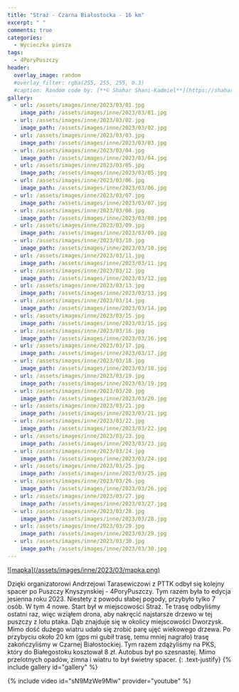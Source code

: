 ```yaml
---
title: "Straż - Czarna Białostocka - 16 km"
excerpt: " "
comments: true
categories:
  - Wycieczka piesza
tags:
  - 4PoryPuszczy
header:
  overlay_image: random
  #overlay_filter: rgba(255, 255, 255, 0.3)
  #caption: Random code by: [**© Shahar Shani-Kadmiel**](https://shaharkadmiel.github.io)"
gallery:
  - url: /assets/images/inne/2023/03/01.jpg
    image_path: /assets/images/inne/2023/03/01.jpg
  - url: /assets/images/inne/2023/03/02.jpg
    image_path: /assets/images/inne/2023/03/02.jpg
  - url: /assets/images/inne/2023/03/03.jpg
    image_path: /assets/images/inne/2023/03/03.jpg
  - url: /assets/images/inne/2023/03/04.jpg
    image_path: /assets/images/inne/2023/03/04.jpg
  - url: /assets/images/inne/2023/03/05.jpg
    image_path: /assets/images/inne/2023/03/05.jpg
  - url: /assets/images/inne/2023/03/06.jpg
    image_path: /assets/images/inne/2023/03/06.jpg
  - url: /assets/images/inne/2023/03/07.jpg
    image_path: /assets/images/inne/2023/03/07.jpg
  - url: /assets/images/inne/2023/03/08.jpg
    image_path: /assets/images/inne/2023/03/08.jpg
  - url: /assets/images/inne/2023/03/09.jpg
    image_path: /assets/images/inne/2023/03/09.jpg
  - url: /assets/images/inne/2023/03/10.jpg
    image_path: /assets/images/inne/2023/03/10.jpg
  - url: /assets/images/inne/2023/03/11.jpg
    image_path: /assets/images/inne/2023/03/11.jpg
  - url: /assets/images/inne/2023/03/12.jpg
    image_path: /assets/images/inne/2023/03/12.jpg
  - url: /assets/images/inne/2023/03/13.jpg
    image_path: /assets/images/inne/2023/03/13.jpg
  - url: /assets/images/inne/2023/03/14.jpg
    image_path: /assets/images/inne/2023/03/14.jpg
  - url: /assets/images/inne/2023/03/15.jpg
    image_path: /assets/images/inne/2023/03/15.jpg
  - url: /assets/images/inne/2023/03/16.jpg
    image_path: /assets/images/inne/2023/03/16.jpg
  - url: /assets/images/inne/2023/03/17.jpg
    image_path: /assets/images/inne/2023/03/17.jpg
  - url: /assets/images/inne/2023/03/18.jpg
    image_path: /assets/images/inne/2023/03/18.jpg
  - url: /assets/images/inne/2023/03/19.jpg
    image_path: /assets/images/inne/2023/03/19.jpg
  - url: /assets/images/inne/2023/03/20.jpg
    image_path: /assets/images/inne/2023/03/20.jpg
  - url: /assets/images/inne/2023/03/21.jpg
    image_path: /assets/images/inne/2023/03/21.jpg
  - url: /assets/images/inne/2023/03/22.jpg
    image_path: /assets/images/inne/2023/03/22.jpg
  - url: /assets/images/inne/2023/03/23.jpg
    image_path: /assets/images/inne/2023/03/23.jpg
  - url: /assets/images/inne/2023/03/24.jpg
    image_path: /assets/images/inne/2023/03/24.jpg
  - url: /assets/images/inne/2023/03/25.jpg
    image_path: /assets/images/inne/2023/03/25.jpg
  - url: /assets/images/inne/2023/03/26.jpg
    image_path: /assets/images/inne/2023/03/26.jpg
  - url: /assets/images/inne/2023/03/27.jpg
    image_path: /assets/images/inne/2023/03/27.jpg
  - url: /assets/images/inne/2023/03/28.jpg
    image_path: /assets/images/inne/2023/03/28.jpg
  - url: /assets/images/inne/2023/03/29.jpg
    image_path: /assets/images/inne/2023/03/29.jpg
  - url: /assets/images/inne/2023/03/30.jpg
    image_path: /assets/images/inne/2023/03/30.jpg
---
```

<a href="https://connect.garmin.com/modern/activity/embed/12407943413" onclick="window.open(this.href); return false;">
![mapka](/assets/images/inne/2023/03/mapka.png)
</a>

Dzięki organizatorowi Andrzejowi Tarasewiczowi z PTTK odbył się kolejny spacer po Puszczy Knyszynskiej - 4PoryPuszczy. Tym razem była to edycja jesienna roku 2023. Niestety z powodu słabej pogody, przybyło tylko 7 osób. W tym 4 nowe. Start był w miejscowości Straż. Te trasę odbyliśmy ostatni raz, więc wziąłem drona, aby nakręcić najstarsze drzewo w tej puszczy z lotu ptaka. Dąb znajduje się w okolicy miejscowości Dworzysk. Mimo dość dużego wiatru udało się zrobić parę ujęć wiekowego drzewa. Po przybyciu około 20 km (gps mi gubił trasę, temu mniej nagrało) trasę zakończyliśmy w Czarnej Białostockiej. Tym razem zdążyliśmy na PKS, który do Białegostoku kosztował 8 zł. Autobus był po szesnastej. Mimo przelotnych opadów, zimna i wiatru to był świetny spacer.
{: .text-justify}
{% include gallery id="gallery" %}

{% include video id="sN9MzWe9Mlw" provider="youtube" %}
